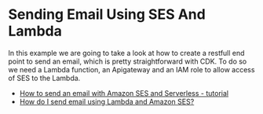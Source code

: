 # Sending Email Using SES And Lambda
In this example we are going to take a look at how to create a restfull end point to send an email, which is pretty straightforward with CDK. To do so we need a Lambda function, an Apigateway and an IAM role to allow access of SES to the Lambda.

- [How to send an email with Amazon SES and Serverless - tutorial
](https://www.youtube.com/watch?v=4o6GCiUX8Xk)
- [How do I send email using Lambda and Amazon SES?](https://aws.amazon.com/premiumsupport/knowledge-center/lambda-send-email-ses/#:~:text=To%20send%20email%20from%20Lambda,to%20execute%20the%20API%20call.)

